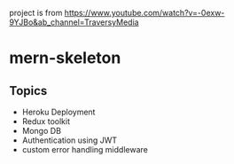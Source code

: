 project is from https://www.youtube.com/watch?v=-0exw-9YJBo&ab_channel=TraversyMedia

# mern-skeleton

## Topics

- Heroku Deployment
- Redux toolkit
- Mongo DB
- Authentication using JWT
- custom error handling middleware
